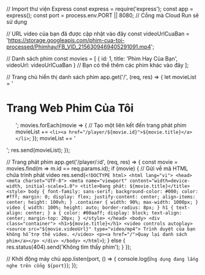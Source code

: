 // Import thư viện Express
const express = require('express');
const app = express();
const port = process.env.PORT || 8080; // Cổng mà Cloud Run sẽ sử dụng

// URL video của bạn đã được cập nhật vào đây
const videoUrlCuaBan = 'https://storage.googleapis.com/phim-cua-toi-processed/Phimhay/FB_VID_2156309469405291091.mp4';

// Danh sách phim
const movies = [
  { id: 1, title: 'Phim Hay Của Bạn', videoUrl: videoUrlCuaBan }
  // Bạn có thể thêm các phim khác vào đây
];

// Trang chủ hiển thị danh sách phim
app.get('/', (req, res) => {
  let movieList = '<h1>Trang Web Phim Của Tôi</h1><ul>';
  movies.forEach(movie => {
    // Tạo một liên kết đến trang phát phim
    movieList += `<li><a href="/player/${movie.id}">${movie.title}</a></li>`;
  });
  movieList += '</ul>';
  res.send(movieList);
});

// Trang phát phim
app.get('/player/:id', (req, res) => {
  const movie = movies.find(m => m.id == req.params.id);
  if (movie) {
    // Gửi về mã HTML chứa trình phát video
    res.send(`
      <!DOCTYPE html>
      <html lang="vi">
      <head>
          <meta charset="UTF-8">
          <meta name="viewport" content="width=device-width, initial-scale=1.0">
          <title>Đang phát: ${movie.title}</title>
          <style>
              body { font-family: sans-serif; background-color: #000; color: #fff; margin: 0; display: flex; justify-content: center; align-items: center; height: 100vh; }
              .container { width: 90%; max-width: 1000px; }
              video { width: 100%; height: auto; border-radius: 8px; }
              h1 { text-align: center; }
              a { color: #00aaff; display: block; text-align: center; margin-top: 20px; }
          </style>
      </head>
      <body>
          <div class="container">
              <h1>${movie.title}</h1>
              <video controls autoplay>
                <source src="${movie.videoUrl}" type="video/mp4">
                Trình duyệt của bạn không hỗ trợ thẻ video.
              </video>
              <p><a href="/">Quay lại danh sách phim</a></p>
          </div>
      </body>
      </html>
    `);
  } else {
    res.status(404).send('Không tìm thấy phim');
  }
});

// Khởi động máy chủ
app.listen(port, () => {
  console.log(`Ứng dụng đang lắng nghe trên cổng ${port}`);
});
